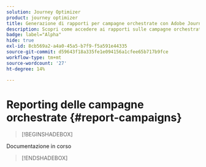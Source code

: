 ```yaml
---
solution: Journey Optimizer
product: journey optimizer
title: Generazione di rapporti per campagne orchestrate con Adobe Journey Optimizer
description: Scopri come accedere ai rapporti sulle campagne orchestrate con Adobe Journey Optimizer
badge: label="Alpha"
hide: true
exl-id: 8cb569a2-a4a0-45a5-b7f9-f5a591e44335
source-git-commit: d59643f18a335fe1e094156a1cfee65b717b9fce
workflow-type: tm+mt
source-wordcount: '27'
ht-degree: 14%

---
```


# Reporting delle campagne orchestrate {#report-campaigns}

>[!BEGINSHADEBOX]

Documentazione in corso

>[!ENDSHADEBOX]
